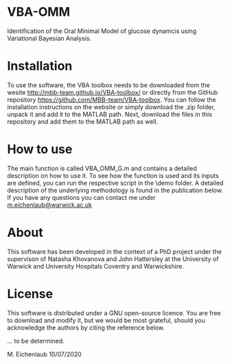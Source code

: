 # VBA-OMM
Identification of the Oral Minimal Model of glucose dynamcis using Variational Bayesian Analysis.

# Installation
To use the software, the VBA toolbox needs to be downloaded from the wesite http://mbb-team.github.io/VBA-toolbox/ or directly from the GitHub repository https://github.com/MBB-team/VBA-toolbox. You can follow the installation instructions on the website or simply download the .zip folder, unpack it and add it to the MATLAB path.
Next, download the files in this repository and add them to the MATLAB path as well.

# How to use
The main function is called VBA_OMM_G.m and contains a detailed description on how to use it. To see how the function is used and its inputs are defined, you can run the respective script in the \demo folder. A detailed description of the underlying methodology is found in the publication below.
If you have any questions you can contact me under m.eichenlaub@warwick.ac.uk

# About
This software has been developed in the context of a PhD project under the supervison of Natasha Khovanova and John Hattersley at the University of Warwick and University Hospitals Coventry and Warwickshire.

# License
This software is distributed under a GNU open-source licence. You are free to download and modify it, but we would be most grateful, should you acknowledge the authors by citing the reference below.

... to be determined.

M. Eichenlaub 10/07/2020
